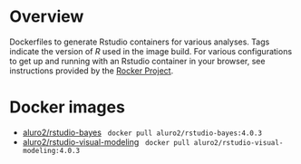 # Overview
Dockerfiles to generate Rstudio containers for various analyses. Tags indicate the version of *R* used in the image build. For various configurations to get up and running with an Rstudio container in your browser, see instructions provided by the [Rocker Project](https://hub.docker.com/r/rocker/rstudio).

# Docker images
- [aluro2/rstudio-bayes](https://hub.docker.com/r/aluro2/rstudio-bayes)
  ``` docker pull aluro2/rstudio-bayes:4.0.3```
- [aluro2/rstudio-visual-modeling](https://hub.docker.com/r/aluro2/rstudio-visual-modeling)
  ``` docker pull aluro2/rstudio-visual-modeling:4.0.3```

